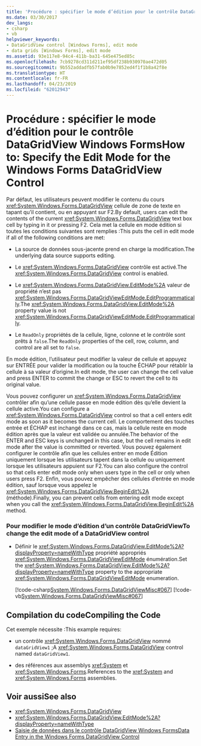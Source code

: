 ```yaml
---
title: 'Procédure : spécifier le mode d’édition pour le contrôle DataGridView Windows Forms'
ms.date: 03/30/2017
dev_langs:
- csharp
- vb
helpviewer_keywords:
- DataGridView control [Windows Forms], edit mode
- data grids [Windows Forms], edit mode
ms.assetid: 93e117e8-94c4-411b-ba31-645e475ed85c
ms.openlocfilehash: 7cb9278cd311d211ef95df238b930970ae472d05
ms.sourcegitcommit: 9b552addadfb57fab0b9e7852ed4f1f1b8a42f8e
ms.translationtype: HT
ms.contentlocale: fr-FR
ms.lasthandoff: 04/23/2019
ms.locfileid: "62012943"
---
```

# <a name="how-to-specify-the-edit-mode-for-the-windows-forms-datagridview-control"></a><span data-ttu-id="c2a1c-102">Procédure : spécifier le mode d’édition pour le contrôle DataGridView Windows Forms</span><span class="sxs-lookup"><span data-stu-id="c2a1c-102">How to: Specify the Edit Mode for the Windows Forms DataGridView Control</span></span>
<span data-ttu-id="c2a1c-103">Par défaut, les utilisateurs peuvent modifier le contenu du cours <xref:System.Windows.Forms.DataGridView> cellule de zone de texte en tapant qu’il contient, ou en appuyant sur F2.</span><span class="sxs-lookup"><span data-stu-id="c2a1c-103">By default, users can edit the contents of the current <xref:System.Windows.Forms.DataGridView> text box cell by typing in it or pressing F2.</span></span> <span data-ttu-id="c2a1c-104">Cela met la cellule en mode édition si toutes les conditions suivantes sont remplies :</span><span class="sxs-lookup"><span data-stu-id="c2a1c-104">This puts the cell in edit mode if all of the following conditions are met:</span></span>  
  
- <span data-ttu-id="c2a1c-105">La source de données sous-jacente prend en charge la modification.</span><span class="sxs-lookup"><span data-stu-id="c2a1c-105">The underlying data source supports editing.</span></span>  
  
- <span data-ttu-id="c2a1c-106">Le <xref:System.Windows.Forms.DataGridView> contrôle est activé.</span><span class="sxs-lookup"><span data-stu-id="c2a1c-106">The <xref:System.Windows.Forms.DataGridView> control is enabled.</span></span>  
  
- <span data-ttu-id="c2a1c-107">Le <xref:System.Windows.Forms.DataGridView.EditMode%2A> valeur de propriété n’est pas <xref:System.Windows.Forms.DataGridViewEditMode.EditProgrammatically>.</span><span class="sxs-lookup"><span data-stu-id="c2a1c-107">The <xref:System.Windows.Forms.DataGridView.EditMode%2A> property value is not <xref:System.Windows.Forms.DataGridViewEditMode.EditProgrammatically>.</span></span>  
  
- <span data-ttu-id="c2a1c-108">Le `ReadOnly` propriétés de la cellule, ligne, colonne et le contrôle sont prêts à `false`.</span><span class="sxs-lookup"><span data-stu-id="c2a1c-108">The `ReadOnly` properties of the cell, row, column, and control are all set to `false`.</span></span>  
  
 <span data-ttu-id="c2a1c-109">En mode édition, l’utilisateur peut modifier la valeur de cellule et appuyez sur ENTRÉE pour valider la modification ou la touche ÉCHAP pour rétablir la cellule à sa valeur d’origine.</span><span class="sxs-lookup"><span data-stu-id="c2a1c-109">In edit mode, the user can change the cell value and press ENTER to commit the change or ESC to revert the cell to its original value.</span></span>  
  
 <span data-ttu-id="c2a1c-110">Vous pouvez configurer un <xref:System.Windows.Forms.DataGridView> contrôler afin qu’une cellule passe en mode édition dès qu’elle devient la cellule active.</span><span class="sxs-lookup"><span data-stu-id="c2a1c-110">You can configure a <xref:System.Windows.Forms.DataGridView> control so that a cell enters edit mode as soon as it becomes the current cell.</span></span> <span data-ttu-id="c2a1c-111">Le comportement des touches entrée et ÉCHAP est inchangé dans ce cas, mais la cellule reste en mode édition après que la valeur est validée ou annulée.</span><span class="sxs-lookup"><span data-stu-id="c2a1c-111">The behavior of the ENTER and ESC keys is unchanged in this case, but the cell remains in edit mode after the value is committed or reverted.</span></span> <span data-ttu-id="c2a1c-112">Vous pouvez également configurer le contrôle afin que les cellules entrer en mode Édition uniquement lorsque les utilisateurs tapent dans la cellule ou uniquement lorsque les utilisateurs appuient sur F2.</span><span class="sxs-lookup"><span data-stu-id="c2a1c-112">You can also configure the control so that cells enter edit mode only when users type in the cell or only when users press F2.</span></span> <span data-ttu-id="c2a1c-113">Enfin, vous pouvez empêcher des cellules d’entrée en mode édition, sauf lorsque vous appelez le <xref:System.Windows.Forms.DataGridView.BeginEdit%2A> (méthode).</span><span class="sxs-lookup"><span data-stu-id="c2a1c-113">Finally, you can prevent cells from entering edit mode except when you call the <xref:System.Windows.Forms.DataGridView.BeginEdit%2A> method.</span></span>  
  
### <a name="to-change-the-edit-mode-of-a-datagridview-control"></a><span data-ttu-id="c2a1c-114">Pour modifier le mode d’édition d’un contrôle DataGridView</span><span class="sxs-lookup"><span data-stu-id="c2a1c-114">To change the edit mode of a DataGridView control</span></span>  
  
- <span data-ttu-id="c2a1c-115">Définir le <xref:System.Windows.Forms.DataGridView.EditMode%2A?displayProperty=nameWithType> propriété appropriés <xref:System.Windows.Forms.DataGridViewEditMode> énumération.</span><span class="sxs-lookup"><span data-stu-id="c2a1c-115">Set the <xref:System.Windows.Forms.DataGridView.EditMode%2A?displayProperty=nameWithType> property to the appropriate <xref:System.Windows.Forms.DataGridViewEditMode> enumeration.</span></span>  
  
     [!code-csharp[System.Windows.Forms.DataGridViewMisc#067](~/samples/snippets/csharp/VS_Snippets_Winforms/System.Windows.Forms.DataGridViewMisc/CS/datagridviewmisc.cs#067)]
     [!code-vb[System.Windows.Forms.DataGridViewMisc#067](~/samples/snippets/visualbasic/VS_Snippets_Winforms/System.Windows.Forms.DataGridViewMisc/VB/datagridviewmisc.vb#067)]  
  
## <a name="compiling-the-code"></a><span data-ttu-id="c2a1c-116">Compilation du code</span><span class="sxs-lookup"><span data-stu-id="c2a1c-116">Compiling the Code</span></span>  
 <span data-ttu-id="c2a1c-117">Cet exemple nécessite :</span><span class="sxs-lookup"><span data-stu-id="c2a1c-117">This example requires:</span></span>  
  
- <span data-ttu-id="c2a1c-118">un contrôle <xref:System.Windows.Forms.DataGridView> nommé `dataGridView1` ;</span><span class="sxs-lookup"><span data-stu-id="c2a1c-118">A <xref:System.Windows.Forms.DataGridView> control named `dataGridView1`.</span></span>  
  
- <span data-ttu-id="c2a1c-119">des références aux assemblys <xref:System> et <xref:System.Windows.Forms>.</span><span class="sxs-lookup"><span data-stu-id="c2a1c-119">References to the <xref:System> and <xref:System.Windows.Forms> assemblies.</span></span>  
  
## <a name="see-also"></a><span data-ttu-id="c2a1c-120">Voir aussi</span><span class="sxs-lookup"><span data-stu-id="c2a1c-120">See also</span></span>

- <xref:System.Windows.Forms.DataGridView>
- <xref:System.Windows.Forms.DataGridView.EditMode%2A?displayProperty=nameWithType>
- [<span data-ttu-id="c2a1c-121">Saisie de données dans le contrôle DataGridView Windows Forms</span><span class="sxs-lookup"><span data-stu-id="c2a1c-121">Data Entry in the Windows Forms DataGridView Control</span></span>](data-entry-in-the-windows-forms-datagridview-control.md)
